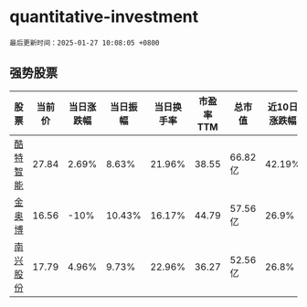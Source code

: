 # quantitative-investment

`最后更新时间：2025-01-27 10:08:05 +0800`

## 强势股票

|股票|当前价|当日涨跌幅|当日振幅|当日换手率|市盈率TTM|总市值|近10日涨跌幅|
|----|----|----|----|----|----|----|----|
|[酷特智能](https://xueqiu.com/S/SZ300840)|27.84|2.69%|8.63%|21.96%|38.55|66.82亿|42.19%|
|[金奥博](https://xueqiu.com/S/SZ002917)|16.56|-10%|10.43%|16.17%|44.79|57.56亿|26.9%|
|[南兴股份](https://xueqiu.com/S/SZ002757)|17.79|4.96%|9.73%|22.96%|36.27|52.56亿|26.8%|
